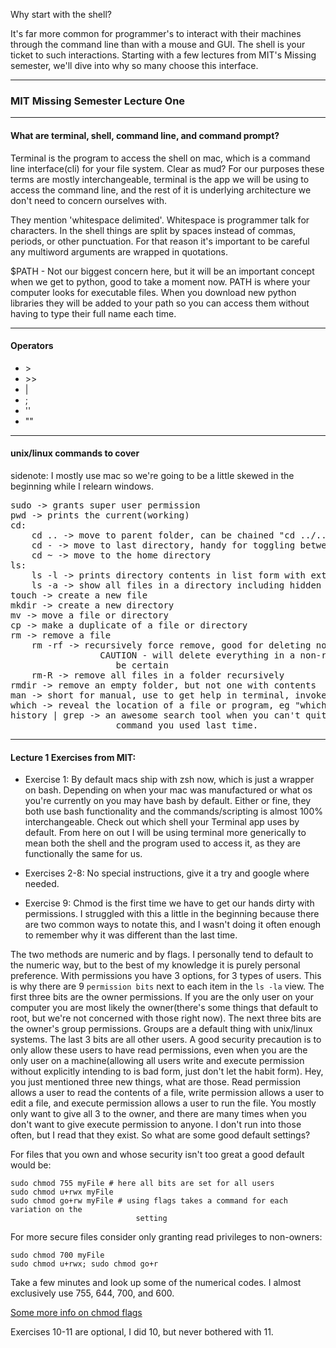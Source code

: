 Why start with the shell?

It's far more common for programmer's to interact with their machines through the command line than with a mouse and GUI. The shell is your ticket to such interactions. Starting with a few lectures from MIT's Missing semester, we'll dive into why so many choose this interface.

----------
### MIT Missing Semester Lecture One
----------
#### What are terminal, shell, command line, and command prompt?

Terminal is the program to access the shell on mac, which is a command line interface(cli) for your file system. Clear as mud? For our purposes these terms are mostly interchangeable, terminal is the app we will be using to access the command line, and the rest of it is underlying architecture we don't need to concern ourselves with.

They mention 'whitespace delimited'. Whitespace is programmer talk for characters. In the shell things are split by spaces instead of commas, periods, or other punctuation. For that reason it's important to be careful any multiword arguments are wrapped in quotations.

$PATH - Not our biggest concern here, but it will be an important concept when we get to python, good to take a moment now. PATH is where your computer looks for executable files. When you download new python libraries they will be added to your path so you can access them without having to type their full name each time.

----------
#### Operators

* \>
* \>>
* |
* ;
* ''
* ""
----------
#### unix/linux commands to cover

sidenote: I mostly use mac so we're going to be a little skewed in the beginning while I relearn windows.

<pre>
sudo -> grants super user permission
pwd -> prints the current(working)
cd:
    cd .. -> move to parent folder, can be chained "cd ../../"
    cd - -> move to last directory, handy for toggling between locations
    cd ~ -> move to the home directory
ls:
    ls -l -> prints directory contents in list form with extra details
    ls -a -> show all files in a directory including hidden
touch -> create a new file
mkdir -> create a new directory
mv -> move a file or directory
cp -> make a duplicate of a file or directory
rm -> remove a file
    rm -rf -> recursively force remove, good for deleting non-empty folders.
                 CAUTION - will delete everything in a non-restorable manner,
                    be certain
    rm-R -> remove all files in a folder recursively
rmdir -> remove an empty folder, but not one with contents
man -> short for manual, use to get help in terminal, invoke with "man query"
which -> reveal the location of a file or program, eg "which python3"
history | grep -> an awesome search tool when you can't quite remember the
                    command you used last time.
</pre>

----------
#### Lecture 1 Exercises from MIT:

* Exercise 1: 
By default macs ship with zsh now, which is just a wrapper on bash. Depending on when your mac was manufactured or what os you're currently on you may have bash by default. Either or fine, they both use bash functionality and the commands/scripting is almost 100% interchangeable. Check out which shell your Terminal app uses by default. From here on out I will be using terminal more generically to mean both the shell and the program used to access it, as they are functionally the same for us.

* Exercises 2-8: 
No special instructions, give it a try and google where needed.

* Exercise 9: 
Chmod is the first time we have to get our hands dirty with permissions. I struggled with this a little in the beginning because there are two common ways to notate this, and I wasn't doing it often enough to remember why it was different than the last time.

The two methods are numeric and by flags. I personally tend to default to the numeric way, but to the best of my knowledge it is purely personal preference. With permissions you have 3 options, for 3 types of users. This is why there are 9 `permission bits` next to each item in the `ls -la` view. The first three bits are the owner permissions. If you are the only user on your computer you are most likely the owner(there's some things that default to root, but we're not concerned with those right now). The next three bits are the owner's group permissions. Groups are a default thing with unix/linux systems. The last 3 bits are all other users. A good security precaution is to only allow these users to have read permissions, even when you are the only user on a machine(allowing all users write and execute permission without explicitly intending to is bad form, just don't let the habit form). Hey, you just mentioned three new things, what are those. Read permission allows a user to read the contents of a file, write permission allows a user to edit a file, and execute permission allows a user to run the file. You mostly only want to give all 3 to the owner, and there are many times when you don't want to give execute permission to anyone. I don't run into those often, but I read that they exist. So what are some good default settings?

For files that you own and whose security isn't too great a good default would be:

```
sudo chmod 755 myFile # here all bits are set for all users
sudo chmod u+rwx myFile
sudo chmod go+rw myFile # using flags takes a command for each variation on the
                            setting
```
For more secure files consider only granting read privileges to non-owners:

```
sudo chmod 700 myFile
sudo chmod u+rwx; sudo chmod go+r
```

Take a few minutes and look up some of the numerical codes. I almost exclusively use 755, 644, 700, and 600.

[Some more info on chmod flags](https://linuxize.com/post/chmod-command-in-linux/)

Exercises 10-11 are optional, I did 10, but never bothered with 11.